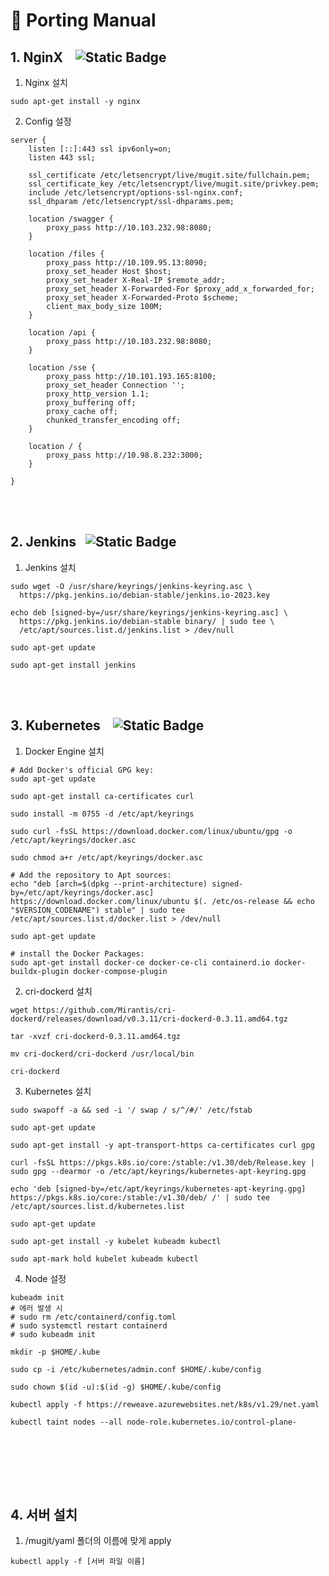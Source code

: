 # 📖 Porting Manual

## 1. NginX &nbsp;&nbsp;&nbsp;![Static Badge](https://img.shields.io/badge/NginX-v1.18.0-blue?logo=nginx&logoColor=%23009639)

1. Nginx 설치

```
sudo apt-get install -y nginx
```

2. Config 설정

```
server {
	listen [::]:443 ssl ipv6only=on;
	listen 443 ssl;

	ssl_certificate /etc/letsencrypt/live/mugit.site/fullchain.pem;
	ssl_certificate_key /etc/letsencrypt/live/mugit.site/privkey.pem;
	include /etc/letsencrypt/options-ssl-nginx.conf;
	ssl_dhparam /etc/letsencrypt/ssl-dhparams.pem;

	location /swagger {
		proxy_pass http://10.103.232.98:8080;
	}

	location /files {
		proxy_pass http://10.109.95.13:8090;
		proxy_set_header Host $host;
		proxy_set_header X-Real-IP $remote_addr;
		proxy_set_header X-Forwarded-For $proxy_add_x_forwarded_for;
		proxy_set_header X-Forwarded-Proto $scheme;
		client_max_body_size 100M;
	}

	location /api {
		proxy_pass http://10.103.232.98:8080;
	}

	location /sse {
		proxy_pass http://10.101.193.165:8100;
		proxy_set_header Connection '';
		proxy_http_version 1.1;
		proxy_buffering off;
		proxy_cache off;
		chunked_transfer_encoding off;
	}

	location / {
		proxy_pass http://10.98.8.232:3000;
	}

}

```

<br><br>

## 2. Jenkins&nbsp;&nbsp;&nbsp;![Static Badge](https://img.shields.io/badge/jenkins-v2.441-blue?logo=jenkins&logoColor=%23D24939)

1. Jenkins 설치

```
sudo wget -O /usr/share/keyrings/jenkins-keyring.asc \
  https://pkg.jenkins.io/debian-stable/jenkins.io-2023.key

echo deb [signed-by=/usr/share/keyrings/jenkins-keyring.asc] \
  https://pkg.jenkins.io/debian-stable binary/ | sudo tee \
  /etc/apt/sources.list.d/jenkins.list > /dev/null

sudo apt-get update

sudo apt-get install jenkins
```

<br><br>

## 3. Kubernetes &nbsp;&nbsp;&nbsp;![Static Badge](https://img.shields.io/badge/Kubernetes-v1.29.2-blue?logo=kubernetes)

1. Docker Engine 설치

```
# Add Docker's official GPG key:
sudo apt-get update

sudo apt-get install ca-certificates curl

sudo install -m 0755 -d /etc/apt/keyrings

sudo curl -fsSL https://download.docker.com/linux/ubuntu/gpg -o /etc/apt/keyrings/docker.asc

sudo chmod a+r /etc/apt/keyrings/docker.asc

# Add the repository to Apt sources:
echo "deb [arch=$(dpkg --print-architecture) signed-by=/etc/apt/keyrings/docker.asc] https://download.docker.com/linux/ubuntu $(. /etc/os-release && echo "$VERSION_CODENAME") stable" | sudo tee /etc/apt/sources.list.d/docker.list > /dev/null

sudo apt-get update

# install the Docker Packages:
sudo apt-get install docker-ce docker-ce-cli containerd.io docker-buildx-plugin docker-compose-plugin
```

2. cri-dockerd 설치

```
wget https://github.com/Mirantis/cri-dockerd/releases/download/v0.3.11/cri-dockerd-0.3.11.amd64.tgz

tar -xvzf cri-dockerd-0.3.11.amd64.tgz

mv cri-dockerd/cri-dockerd /usr/local/bin

cri-dockerd
```

3. Kubernetes 설치

```
sudo swapoff -a && sed -i '/ swap / s/^/#/' /etc/fstab

sudo apt-get update

sudo apt-get install -y apt-transport-https ca-certificates curl gpg

curl -fsSL https://pkgs.k8s.io/core:/stable:/v1.30/deb/Release.key | sudo gpg --dearmor -o /etc/apt/keyrings/kubernetes-apt-keyring.gpg

echo 'deb [signed-by=/etc/apt/keyrings/kubernetes-apt-keyring.gpg] https://pkgs.k8s.io/core:/stable:/v1.30/deb/ /' | sudo tee /etc/apt/sources.list.d/kubernetes.list

sudo apt-get update

sudo apt-get install -y kubelet kubeadm kubectl

sudo apt-mark hold kubelet kubeadm kubectl
```

4. Node 설정

```
kubeadm init
# 에러 발생 시
# sudo rm /etc/containerd/config.toml
# sudo systemctl restart containerd
# sudo kubeadm init

mkdir -p $HOME/.kube

sudo cp -i /etc/kubernetes/admin.conf $HOME/.kube/config

sudo chown $(id -u):$(id -g) $HOME/.kube/config

kubectl apply -f https://reweave.azurewebsites.net/k8s/v1.29/net.yaml

kubectl taint nodes --all node-role.kubernetes.io/control-plane-
```

<br><br>

<br><br>

## 4. 서버 설치

1. /mugit/yaml 폴더의 이름에 맞게 apply

```
kubectl apply -f [서버 파일 이름]
```

<br><br>
